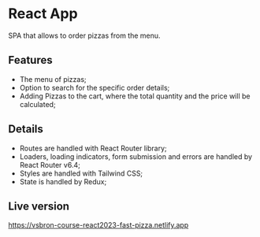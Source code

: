 # React App

SPA that allows to order pizzas from the menu.

## Features

- The menu of pizzas;
- Option to search for the specific order details;
- Adding Pizzas to the cart, where the total quantity and the price will be calculated;

## Details

- Routes are handled with React Router library;
- Loaders, loading indicators, form submission and errors are handled by React Router v6.4;
- Styles are handled with Tailwind CSS;
- State is handled by Redux;

## Live version

https://vsbron-course-react2023-fast-pizza.netlify.app
